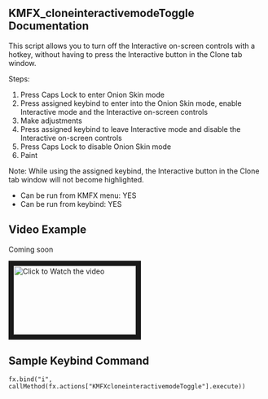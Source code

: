 ## KMFX_cloneinteractivemodeToggle Documentation

This script allows you to turn off the Interactive on-screen controls with a hotkey, without having to press
the Interactive button in the Clone tab window.

Steps: 
1. Press Caps Lock to enter Onion Skin mode
2. Press assigned keybind to enter into the Onion Skin mode, enable Interactive mode and the Interactive on-screen controls
3. Make adjustments
4. Press assigned keybind to leave Interactive mode and disable the Interactive on-screen controls
5. Press Caps Lock to disable Onion Skin mode
6. Paint

Note: While using the assigned keybind, the Interactive button in the Clone tab window will not become highlighted.

- Can be run from KMFX menu: YES
- Can be run from keybind: YES


## Video Example
Coming soon

<a href="http://www.youtube.com/watch?feature=player_embedded&v=aYSGDXyM6oo" target="_blank"><img src="http://img.youtube.com/vi/aYSGDXyM6oo/mqdefault.jpg"
alt="Click to Watch the video" width="240" height="135" border="10" /></a>


## Sample Keybind Command
```
fx.bind("i", callMethod(fx.actions["KMFXcloneinteractivemodeToggle"].execute))
```